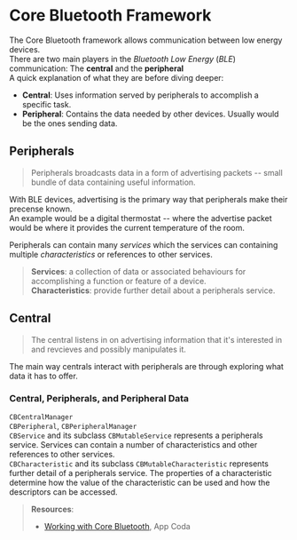 # Core Bluetooth Framework


The Core Bluetooth framework allows communication between low energy devices.\
There are two main players in the *Bluetooth Low Energy* (*BLE*) communication: The **central** and the **peripheral**\
A quick explanation of what they are before diving deeper:

- **Central**: Uses information served by peripherals to accomplish a specific task.
- **Peripheral**: Contains the data needed by other devices. Usually would be the ones sending data.

## Peripherals

> Peripherals broadcasts data in a form of advertising packets -- small bundle of data containing useful information.

With BLE devices, advertising is the primary way that peripherals make their precense known. \
An example would be a digital thermostat -- where the advertise packet would be where it provides the current temperature of the room.

Peripherals can contain many *services* which the services can containing multiple *characteristics* or references to other services.

> **Services**: a collection of data or associated behaviours for accomplishing a function or feature of a device.\
> **Characteristics**: provide further detail about a peripherals service.


## Central

> The central listens in on advertising information that it's interested in and revcieves and possibly manipulates it.

The main way centrals interact with peripherals are through exploring what data it has to offer.


### Central, Peripherals, and Peripheral Data

`CBCentralManager`\
`CBPeripheral`, `CBPeripheralManager`\
`CBService` and its subclass `CBMutableService` represents a peripherals service. Services can contain a number of characteristics and other references to other services.\
`CBCharacteristic` and its subclass `CBMutableCharacteristic` represents further detail of a peripherals service. The properties of a characteristic determine how the value of the characteristic can be used and how the descriptors can be accessed.


> **Resources**:
> - [Working with Core Bluetooth](https://www.appcoda.com/core-bluetooth/), App Coda
